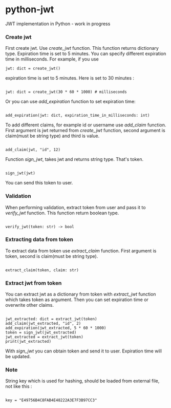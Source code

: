 # python-jwt
JWT implementation in Python - work in progress

### Create jwt

First create jwt.
Use *create_jwt* function. This function returns dictionary type. Expiration time is set to 5 minutes. You can specify different expiration time in milliseconds.
For example, if you use 

```
jwt: dict = create_jwt()

```

expiration time is set to 5 minutes. Here is set to 30 minutes :

```

jwt: dict = create_jwt(30 * 60 * 1000) # milliseconds

```

Or you can use *add_expiration* function to set expiration time:

```

add_expiration(jwt: dict, expiration_time_in_milliseconds: int)

```

To add different claims, for example id or username use *add_claim* function. First argument is jwt returned from *create_jwt* function, second argument is claim(must be string type) and third is value.

```

add_claim(jwt, "id", 12)

```

Function *sign_jwt*, takes jwt and returns string type. That's token.

```

sign_jwt(jwt)

```

You can send this token to user.

### Validation

When performing validation, extract token from user and pass it to *verify_jwt* function. This function return boolean type.

```

verify_jwt(token: str) -> bool

```

### Extracting data from token

To extract data from token use *extract_claim* function. First argument is token, second is claim(must be string type).

```

extract_claim(token, claim: str)

```

### Extract jwt from token

You can extract jwt as a dictionary from token with *extract_jwt* function which takes token as argument. Then you can set expiration time or overwrite other claims.

```

jwt_extracted: dict = extract_jwt(token)
add_claim(jwt_extracted, "id", 2)
add_expiration(jwt_extracted, 5 * 60 * 1000)
token = sign_jwt(jwt_extracted)
jwt_extracted = extract_jwt(token)
print(jwt_extracted)

```

With *sign_jwt* you can obtain token and send it to user. Expiration time will be updated.

### Note

String key which is used for hashing, should be loaded from external file, not like this :

```

key = "E49756B4C8FAB4E48222A3E7F3B97CC3"

```
